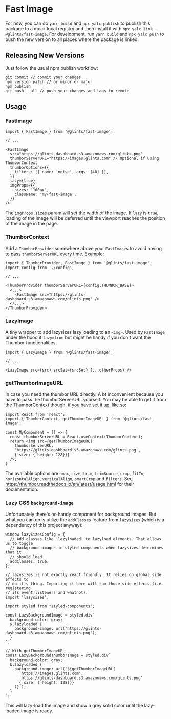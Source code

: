 # Fast Image

For now, you can do `yarn build` and `npx yalc publish` to publish this package to a mock local registry and then install it with `npx yalc link @glints/fast-image`. For development, run `yarn build` and `npx yalc push` to push the new version to all places where the package is linked.

## Releasing New Versions

Just follow the usual npm publish workflow:

```
git commit // commit your changes
npm version patch // or minor or major
npm publish
git push --all // push your changes and tags to remote
```

## Usage

### FastImage

```
import { FastImage } from '@glints/fast-image';

// ...

<FastImage
  src="https://glints-dashboard.s3.amazonaws.com/glints.png"
  thumborServerURL="https://images.glints.com" // Optional if using ThumborContext
  thumborOptions={{
    filters: [{ name: 'noise', args: [40] }],
  }}
  lazy={true}
  imgProps={{
    sizes: '100px',
    className: 'my-fast-image',
  }}
/>
```

The `imgProps.sizes` param will set the width of the image. If `lazy` is `true`, loading of the image will be deferred until the viewport reaches the position of the image in the page.

### ThumborContext

Add a `ThumborProvider` somewhere above your `FastImage`s to avoid having to pass `thumborServerURL` every time. Example:

```
import { ThumborProvider, FastImage } from '@glints/fast-image';
import config from './config';

// ...

<ThumborProvider thumborServerURL={config.THUMBOR_BASE}>
  <...>
    <FastImage src="https://glints-dashboard.s3.amazonaws.com/glints.png" />
  </...>
</ThumborProvider>
```

### LazyImage

A tiny wrapper to add lazysizes lazy loading to an `<img>`. Used by `FastImage` under the hood if `lazy=true` but might be handy if you don't want the Thumbor functionalities.

```
import { LazyImage } from '@glints/fast-image';

// ...

<LazyImage src={src} srcSet={srcSet} {...otherProps} />
```

### getThumborImageURL

In case you need the thumbor URL directly. A bt inconvenient because you have to pass the thumborServerURL yourself. You may be able to get it from the ThumborContext though, if you have set it up, like so:

```
import React from 'react';
import { ThumborContext, getThumborImageURL } from '@glints/fast-image';

const MyComponent = () => {
  const thumborServerURL = React.useContext(ThumborContext);
  return <img src={getThumborImageURL(
    thumborServerURL,
    'https://glints-dashboard.s3.amazonaws.com/glints.png',
    { size: { height: 128}}}
  />;
}
```

The available options are `hmac`, `size`, `trim`, `trimSource`, `crop`, `fitIn`, `horizontalAlign`, `verticalAlign`, `smartCrop` and `filters`. See https://thumbor.readthedocs.io/en/latest/usage.html for their documentation.

### Lazy CSS `background-image`

Unfortunately there's no handy component for background images. But what you can do is utilize the `addClasses` feature from `lazysizes` (which is a dependency of this project anyway):

```
window.lazySizesConfig = {
  // Add classes like 'lazyloaded' to lazyload elements. That allows us to toggle
  // background-images in styled components when lazysizes determines that it
  // should load.
  addClasses: true,
};

// lazysizes is not exactly react friendly. It relies on global side effects to
// do it's thing. Importing it here will run those side effects (i.e. registering
// its event listeners and whatnot).
import 'lazysizes';

import styled from "styled-components';

const LazyBackgroundImage = styled.div`
  background-color: gray;
  &.lazyloaded {
    background-image: url('https://glints-dashboard.s3.amazonaws.com/glints.png');
  }
`;

// With getThumborImageURL
const LazyBackgroundThumborImage = styled.div`
  background-color: gray;
  &.lazyloaded {
    background-image: url('${getThumborImageURL(
      'https://images.glints.com',
      'https://glints-dashboard.s3.amazonaws.com/glints.png'
      { size: { height: 128}}}
    )}');
  }
`;
```

This will lazy-load the image and show a grey solid color until the lazy-loaded image is ready.
